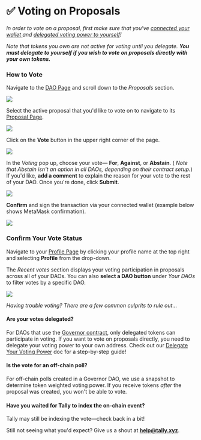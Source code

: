 # ✅ Voting on Proposals

_In order to vote on a proposal, first make sure that you've_ [_connected your wallet_ ](../navigating-the-tally-platform/getting-started.md)_and_ [_delegated voting power to yourself_](delegating-voting-power.md)_!_

_Note that tokens you own are not active for voting until you delegate. **You must delegate to yourself if you wish to vote on proposals directly with your own tokens.**_

### How to Vote <a href="#vote" id="vote"></a>

Navigate to the [DAO Page](../navigating-the-tally-platform/dao-page.md) and scroll down to the _Proposals_ section.

![](https://p434.p1.n0.cdn.getcloudapp.com/items/eDuXNrml/39eb80d6-3707-4a21-ad6e-83a635fd04ce.jpg?v=626e152c043c70adc78b181ae0718aef)

Select the active proposal that you'd like to vote on to navigate to its [Proposal Page](../navigating-the-tally-platform/proposal-page.md).

![](https://p434.p1.n0.cdn.getcloudapp.com/items/4gur6Xw7/45a0443e-04da-434a-8fc8-e297630433a2.jpg?v=60977ed22c3a184f48ff6944a25f19eb)

Click on the **Vote** button in the upper right corner of the page.

![](https://p434.p1.n0.cdn.getcloudapp.com/items/kpu8Xl9W/eb6ddf96-bc81-40c8-bc10-7ac1484e7783.jpg?v=228f55ddc9a5b20180004ec39d985a8b)

In the _Voting_ pop up, choose your vote— **For**, **Against**, or **Abstain**. ( _Note that Abstain isn't an option in all DAOs, depending on their contract setup._) If you'd like, **add a comment** to explain the reason for your vote to the rest of your DAO. Once you're done, click **Submit**.

![](https://p434.p1.n0.cdn.getcloudapp.com/items/2NumGpYz/148e2076-75e1-49f2-a5ea-6aaad473ab4e.jpg?v=765a3a5b16000fa159f498feb927450c)

**Confirm** and sign the transaction via your connected wallet (example below shows MetaMask confirmation).

![](https://p434.p1.n0.cdn.getcloudapp.com/items/KoujgEON/d4a08bb0-3b05-4a65-9321-55596f82110a.jpg?v=af06f1bc9157739fd76deaee7cbe4a4c)



### Confirm Your Vote Status <a href="#confirm" id="confirm"></a>

Navigate to your [Profile Page](../navigating-the-tally-platform/tally-profile.md) by clicking your profile name at the top right and selecting  **Profile** from the drop-down.

The _Recent votes_ section displays your voting participation in proposals across all of your DAOs. You can also **select a DAO button** under _Your DAOs_ to filter votes by a specific DAO.

![](https://p434.p1.n0.cdn.getcloudapp.com/items/L1uX0v5L/b3df3505-75d0-4c67-9e2a-6da1b0169e9a.jpg?v=8a9a4a6e5d90a3418aacdd491c6f4839)

_Having trouble voting? There are a few common culprits to rule out..._

#### Are your votes delegated?

For DAOs that use the [Governor contract](https://docs.tally.xyz/user-guides/what-is-a-governor-contract), only delegated tokens can participate in voting. If you want to vote on proposals directly, you need to delegate your voting power to your own address. Check out our [Delegate Your Voting Power](delegating-voting-power.md) doc for a step-by-step guide!

#### Is the vote for an off-chain poll?

For off-chain polls created in a Governor DAO, we use a snapshot to determine token weighted voting power. If you receive tokens _after_ the proposal was created, you won't be able to vote.

#### Have you waited for Tally to index the on-chain event?

Tally may still be indexing the vote—check back in a bit!

Still not seeing what you'd expect? Give us a shout at **help@tally.xyz**.
